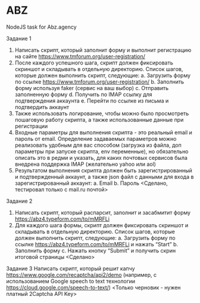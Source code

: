 # ABZ
NodeJS task for Abz.agency

Задание 1
1. Написать скрипт, который заполнит форму и выполнит регистрацию на сайте
https://www.tmforum.org/user-registration/
2. После каждого успешного шага, скрипт должен фиксировать скриншот и
складывать в отдельную директорию. Список шагов, которые должен
выполнить скрипт, следующие:
a. Загрузить форму по ссылке https://www.tmforum.org/user-registration/
b. Заполнить форму используя faker (сервис на ваш выбор)
c. Отправить заполненную форму
d. Получить по IMAP ссылку для подтверждения аккаунта
e. Перейти по ссылке из письма и подтвердить аккаунт
3. Также использовать логирование, чтобы можно было просмотреть пошаговую
работу скрипта, а также использованные данные при регистрации
4. Входные параметры для выполнения скрипта - это реальный email и пароль от
email. Определение задаваемых параметров можно реализовать удобным для
вас способом (загрузка из файла, доп параметры при запуске скрипта, env
переменные), но обязательно описать это в редми и указать, для каких
почтовых сервисов была внедрена поддержка IMAP (желательно yahoo или aol)
5. Результатом выполнения скрипта должен быть зарегистрированный и
подтвержденный аккаунт, а также json файл с данными для входа в
зарегистрированный аккаунт:
a. Email
b. Пароль
<Сделано, тестировал только с mail.ru почтой>

Задание 2
1. Написать скрипт, который распарсит, заполнит и засабмитит форму
https://abz4.typeform.com/to/mMRFLi
2. Для каждого шага формы, скрипт должен фиксировать скриншот и складывать
в отдельную директорию. Список шагов, которые должен выполнить скрипт,
следующие:
a. Загрузить форму по ссылке https://abz4.typeform.com/to/mMRFLi и
нажать “Start”
b. Заполнить форму
c. Нажать кнопку “Submit” и получить скрин итоговой страницы
<Сделано>

Задание 3
Написать скрипт, который решит капчу
https://www.google.com/recaptcha/api2/demo (например, с использованием
Google speech to text технологии https://cloud.google.com/speech-to-text/)
<Только черновик - нужен платный 2Captcha API Key>
